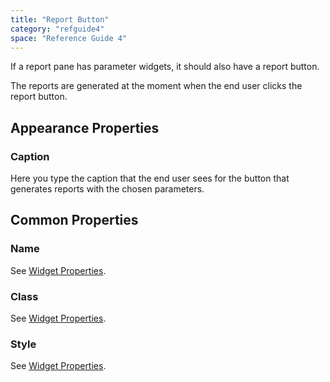 ```yaml
---
title: "Report Button"
category: "refguide4"
space: "Reference Guide 4"
---
```

If a report pane has parameter widgets, it should also have a report button.

The reports are generated at the moment when the end user clicks the report button.

## Appearance Properties

### Caption

Here you type the caption that the end user sees for the button that generates reports with the chosen parameters.

## Common Properties

### Name

See [Widget Properties](widget-properties).

### Class

See [Widget Properties](widget-properties).

### Style

See [Widget Properties](widget-properties).

